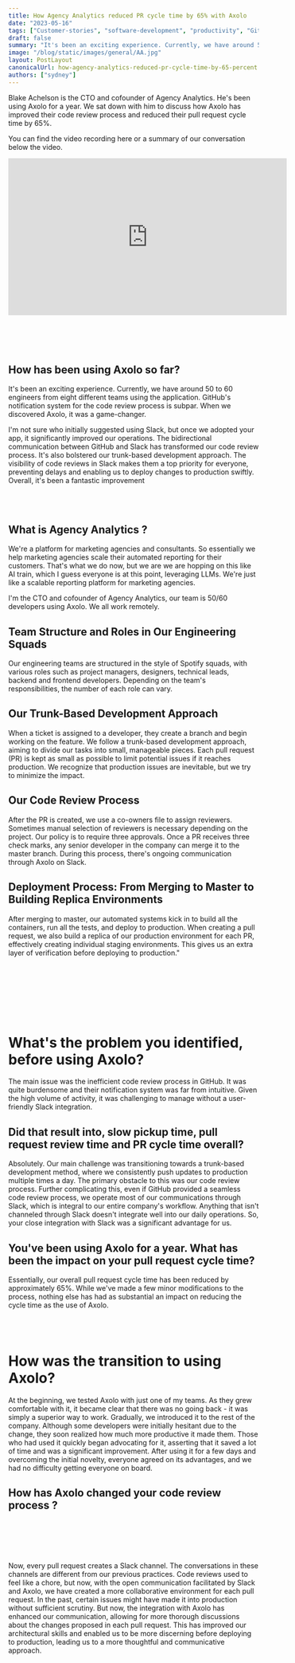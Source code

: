 ```yaml
---
title: How Agency Analytics reduced PR cycle time by 65% with Axolo
date: "2023-05-16"
tags: ["Customer-stories", "software-development", "productivity", "GitHub"]
draft: false
summary: "It's been an exciting experience. Currently, we have around 50 to 60 engineers from eight different teams using the application. GitHub's notification system for the code review process is subpar. When we discovered Axolo, it was a game-changer. It's also bolstered our trunk-based development approach. The visibility of code reviews in Slack makes them a top priority for everyone, preventing delays and enabling us to deploy changes to production swiftly. Overall, it's been a fantastic improvement"
image: "/blog/static/images/general/AA.jpg"
layout: PostLayout
canonicalUrl: how-agency-analytics-reduced-pr-cycle-time-by-65-percent
authors: ["sydney"]
---
```


<div style={{ display: "flex", alignItems: "center", justifyContent: "space-between", flexDirection: "row-reverse" }}>
  <ImageContainer
    alt="blake-acheson"
    src="/blog/static/images/agencyanalytics/blake-acheson.webp"
    classNameDiv="mx-10 lg:mx-20"
    classNameImage=""
    width={150}
    height={150}
    style={{ maxWidth: "100%", height: "auto", marginLeft: "20px" }}
  />
  <p style={{ flex: 1 }}>
    Blake Achelson is the CTO and cofounder of Agency Analytics. He's been using
    Axolo for a year. We sat down with him to discuss how Axolo has improved
    their code review process and reduced their pull request cycle time by 65%.
  </p>
</div>

You can find the video recording here or a summary of our conversation below the video.

<div className="flex flex-col content-center items-center self-center">
  <p className="my-0"></p>
<iframe width="560" height="315" src="https://www.youtube.com/embed/-g8KGsc8YMw" title="YouTube video player" frameborder="0" allow="accelerometer; autoplay; clipboard-write; encrypted-media; gyroscope; picture-in-picture; web-share" allowfullscreen></iframe>
</div>
<br></br>
<br></br>

## How has been using Axolo so far?

It's been an exciting experience. Currently, we have around 50 to 60 engineers from eight different teams using the application. GitHub's notification system for the code review process is subpar. When we discovered Axolo, it was a game-changer.

I'm not sure who initially suggested using Slack, but once we adopted your app, it significantly improved our operations. The bidirectional communication between GitHub and Slack has transformed our code review process. It's also bolstered our trunk-based development approach. The visibility of code reviews in Slack makes them a top priority for everyone, preventing delays and enabling us to deploy changes to production swiftly. Overall, it's been a fantastic improvement

<br></br>

## What is Agency Analytics ?

<ImageContainer alt="AgencyAnalytics" src="/blog/static/images/agencyanalytics/AgencyAnalytics.webp" classNameDiv="mx-10 lg:mx-20" classNameImage='' width={1200} height={794} />

We're a platform for marketing agencies and consultants. So essentially we help marketing agencies scale their automated reporting for their customers. That's what we do now, but we are we are hopping on this like AI train, which I guess everyone is at this point, leveraging LLMs. We're just like a scalable reporting platform for marketing agencies.

I'm the CTO and cofounder of Agency Analytics, our team is 50/60 developers using Axolo. We all work remotely.

## Team Structure and Roles in Our Engineering Squads

<ImageContainer alt="AgencyAnalytics-team-2022-Q2-meetup" src="/blog/static/images/agencyanalytics/AgencyAnalytics-team-2022-Q2-meetup.webp" classNameDiv="mx-10 lg:mx-20" classNameImage='' width={1344} height={952} /> 
Our engineering teams are structured in the style of Spotify squads, with various roles such as project managers, designers, technical leads, backend and frontend developers. Depending on the team's responsibilities, the number of each role can vary.

## Our Trunk-Based Development Approach

<ImageContainer alt="trunk base development approach" src="/blog/static/images/agencyanalytics/trunk base development approach.png" classNameDiv="mx-10 lg:mx-20" classNameImage='' width={904} height={575} />

When a ticket is assigned to a developer, they create a branch and begin working on the feature. We follow a trunk-based development approach, aiming to divide our tasks into small, manageable pieces. Each pull request (PR) is kept as small as possible to limit potential issues if it reaches production. We recognize that production issues are inevitable, but we try to minimize the impact.

## Our Code Review Process

After the PR is created, we use a co-owners file to assign reviewers. Sometimes manual selection of reviewers is necessary depending on the project. Our policy is to require three approvals. Once a PR receives three check marks, any senior developer in the company can merge it to the master branch. During this process, there's ongoing communication through Axolo on Slack.

## Deployment Process: From Merging to Master to Building Replica Environments

After merging to master, our automated systems kick in to build all the containers, run all the tests, and deploy to production. When creating a pull request, we also build a replica of our production environment for each PR, effectively creating individual staging environments. This gives us an extra layer of verification before deploying to production."

<br></br>
<br></br>
<br></br>

# What's the problem you identified, before using Axolo?

The main issue was the inefficient code review process in GitHub. It was quite burdensome and their notification system was far from intuitive. Given the high volume of activity, it was challenging to manage without a user-friendly Slack integration.

## Did that result into, slow pickup time, pull request review time and PR cycle time overall?

Absolutely. Our main challenge was transitioning towards a trunk-based development method, where we consistently push updates to production multiple times a day. The primary obstacle to this was our code review process. Further complicating this, even if GitHub provided a seamless code review process, we operate most of our communications through Slack, which is integral to our entire company's workflow. Anything that isn't channeled through Slack doesn't integrate well into our daily operations. So, your close integration with Slack was a significant advantage for us.

## You've been using Axolo for a year. What has been the impact on your pull request cycle time?

Essentially, our overall pull request cycle time has been reduced by approximately 65%. While we've made a few minor modifications to the process, nothing else has had as substantial an impact on reducing the cycle time as the use of Axolo.

<br></br>

# How was the transition to using Axolo?

At the beginning, we tested Axolo with just one of my teams. As they grew comfortable with it, it became clear that there was no going back - it was simply a superior way to work. Gradually, we introduced it to the rest of the company. Although some developers were initially hesitant due to the change, they soon realized how much more productive it made them. Those who had used it quickly began advocating for it, asserting that it saved a lot of time and was a significant improvement. After using it for a few days and overcoming the initial novelty, everyone agreed on its advantages, and we had no difficulty getting everyone on board.

## How has Axolo changed your code review process ?

<Callout title='Code reviews used to feel like a chore, but now, with the open communication facilitated by Slack and Axolo, we have created a more collaborative environment for each pull request.' subtitle=' In the past, certain issues might have made it into production without sufficient scrutiny. But now, the integration with Axolo has enhanced our communication.... This has improved our architectural skills and enabled us to be more discerning before deploying to production"'/>

<br></br>
<br></br>

Now, every pull request creates a Slack channel. The conversations in these channels are different from our previous practices. Code reviews used to feel like a chore, but now, with the open communication facilitated by Slack and Axolo, we have created a more collaborative environment for each pull request. In the past, certain issues might have made it into production without sufficient scrutiny. But now, the integration with Axolo has enhanced our communication, allowing for more thorough discussions about the changes proposed in each pull request. This has improved our architectural skills and enabled us to be more discerning before deploying to production, leading us to a more thoughtful and communicative approach.

<br></br>
<br></br>

<CTABanner type="try" />
